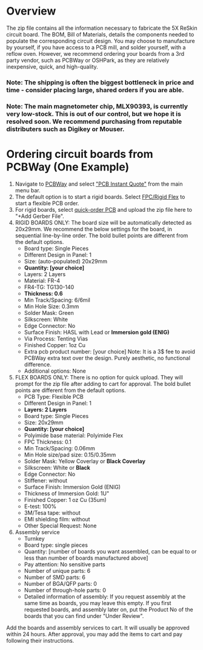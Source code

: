 # Overview

The zip file contains all the information necessary to fabricate the 5X ReSkin circuit board. The BOM, Bill of Materials, details the components needed to populate the corresponding circuit design. You may choose to manufacture by yourself, if you have access to a PCB mill, and solder yourself, with a reflow oven. However, we recommend ordering your boards from a 3rd party vendor, such as PCBWay or OSHPark, as they are relatively inexpensive, quick, and high-quality. 

  ### Note: The shipping is often the biggest bottleneck in price and time - consider placing large, shared orders if you are able.

  ### Note: The main magnetometer chip, MLX90393, is currently very low-stock. This is out of our control, but we hope it is resolved soon. We recommend purchasing from reputable distributers such as Digikey or Mouser.

# Ordering circuit boards from PCBWay (One Example)

1. Navigate to [PCBWay](https://www.pcbway.com/) and select ["PCB Instant Quote"](https://www.pcbway.com/orderonline.aspx) from the main menu bar.
2. The default option is to start a rigid boards. Select [FPC/Rigid Flex](https://www.pcbway.com/flexible.aspx) to start a flexible PCB order.
3. For rigid boards, select [quick-order PCB](https://www.pcbway.com/QuickOrderOnline.aspx) and upload the zip file here to "+Add Gerber File".
4. RIGID BOARDS ONLY: The board size will be automatically detected as 20x29mm. We recommend the below settings for the board, in sequential line-by-line order. The bold bullet points are different from the default options.
    - Board type: Single Pieces
    - Different Design in Panel: 1
    - Size: (auto-populated) 20x29mm
    - **Quantity: [your choice]**
    - Layers: 2 Layers
    - Material: FR-4
    - FR4-TG: TG130-140
    - **Thickness: 0.6**
    - Min Track/Spacing: 6/6mil
    - Min Hole Size: 0.3mm
    - Solder Mask: Green
    - Silkscreen: White
    - Edge Connector: No
    - Surface Finish: HASL with Lead or **Immersion gold (ENIG)**
    - Via Process: Tenting Vias
    - Finished Copper: 1oz Cu
    - Extra pcb product number: [your choice] Note: It is a 3$ fee to avoid PCBWay extra text over the design. Purely aesthetic, no functional difference.
    - Additional options: None
5. FLEX BOARDS ONLY: There is no option for quick upload. They will prompt for the zip file after adding to cart for approval. The bold bullet points are different from the default options.
    - PCB Type: Flexible PCB
    - Different Design in Panel: 1
    - **Layers: 2 Layers**
    - Board type: Single Pieces
    - Size: 20x29mm
    - **Quantity: [your choice]**
    - Polyimide base material: Polyimide Flex
    - FPC Thickness: 0.1
    - Min Track/Spacing: 0.06mm
    - Min Hole size/pad size: 0.15/0.35mm
    - Solder Mask: Yellow Coverlay or **Black Coverlay**
    - Silkscreen: White or **Black**
    - Edge Connector: No
    - Stiffener: without
    - Surface Finish: Immersion Gold (ENIG)
    - Thickness of Immersion Gold: 1U"
    - Finished Copper: 1 oz Cu (35um)
    - E-test: 100%
    - 3M/Tesa tape: without
    - EMI shielding film: without
    - Other Special Request: None
6. Assembly service
    - Turnkey 
    - Board type: single pieces
    - Quantity: [number of boards you want assembled, can be equal to or less than number of boards manufactured above]
    - Pay attention: No sensitive parts
    - Number of unique parts: 6
    - Number of SMD parts: 6
    - Number of BGA/QFP parts: 0
    - Number of through-hole parts: 0
    - Detailed information of assembly: If you request assembly at the same time as boards, you may leave this empty. If you first requested boards, and assembly later on, put the Product No of the boards that you can find under "Under Review".

Add the boards and assembly services to cart. It will usually be approved within 24 hours. After approval, you may add the items to cart and pay following their instructions.
